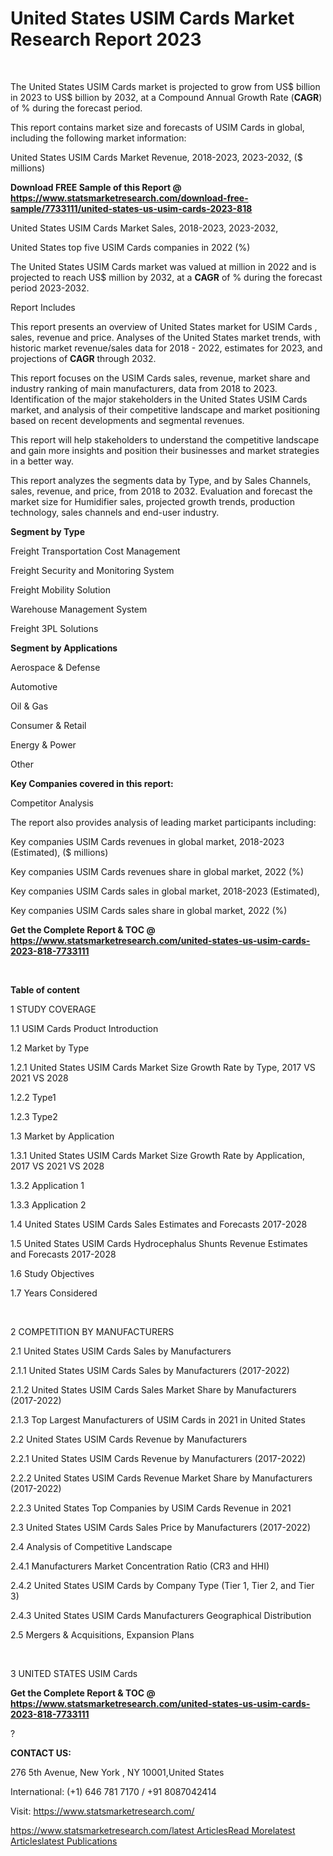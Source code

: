 <h1>United States USIM Cards Market Research Report 2023</h1><br/><p>The United States USIM Cards market is projected to grow from US$ billion in 2023 to US$ billion by 2032, at a Compound Annual Growth Rate (<strong>CAGR</strong>) of % during the forecast period.</p>
 
 
 
 <p>This report contains market size and forecasts of USIM Cards in global, including the following market information:</p>
 
 
 
 <p>United States USIM Cards Market Revenue, 2018-2023, 2023-2032, ($ millions)</p>
 
 
 
 <p><strong>Download FREE Sample of this Report @ <a href="https://www.statsmarketresearch.com/download-free-sample/7733111/united-states-us-usim-cards-2023-818">https://www.statsmarketresearch.com/download-free-sample/7733111/united-states-us-usim-cards-2023-818</a></strong></p>
 
 
 
 <p>United States USIM Cards Market Sales, 2018-2023, 2023-2032,</p>
 
 
 
 <p>United States top five USIM Cards companies in 2022 (%)</p>
 
 
 
 <p>The United States USIM Cards market was valued at million in 2022 and is projected to reach US$ million by 2032, at a <strong>CAGR</strong> of % during the forecast period 2023-2032.</p>
 
 
 
 <p>Report Includes</p>
 
 
 
 <p>This report presents an overview of United States market for USIM Cards , sales, revenue and price. Analyses of the United States market trends, with historic market revenue/sales data for 2018 - 2022, estimates for 2023, and projections of <strong>CAGR</strong> through 2032.</p>
 
 
 
 <p>This report focuses on the USIM Cards sales, revenue, market share and industry ranking of main manufacturers, data from 2018 to 2023. Identification of the major stakeholders in the United States USIM Cards market, and analysis of their competitive landscape and market positioning based on recent developments and segmental revenues.</p>
 
 
 
 <p>This report will help stakeholders to understand the competitive landscape and gain more insights and position their businesses and market strategies in a better way.</p>
 
 
 
 <p>This report analyzes the segments data by Type, and by Sales Channels, sales, revenue, and price, from 2018 to 2032. Evaluation and forecast the market size for Humidifier sales, projected growth trends, production technology, sales channels and end-user industry.</p>
 
 
 
 <p><strong>Segment by Type</strong></p>
 
 
 
 <p>Freight Transportation Cost Management</p>
 
 
 
 <p>Freight Security and Monitoring System</p>
 
 
 
 <p>Freight Mobility Solution</p>
 
 
 
 <p>Warehouse Management System</p>
 
 
 
 <p>Freight 3PL Solutions</p>
 
 
 
 <p><strong>Segment <strong><strong>by Applications</strong></strong></strong></p>
 
 
 
 <p>Aerospace & Defense</p>
 
 
 
 <p>Automotive</p>
 
 
 
 <p>Oil & Gas</p>
 
 
 
 <p>Consumer & Retail</p>
 
 
 
 <p>Energy & Power</p>
 
 
 
 <p>Other</p>
 
 
 
 <p><strong>Key Companies covered in this report:</strong></p>
 
 
 
 <p>Competitor Analysis</p>
 
 
 
 <p>The report also provides analysis of leading market participants including:</p>
 
 
 
 <p>Key companies USIM Cards revenues in global market, 2018-2023 (Estimated), ($ millions)</p>
 
 
 
 <p>Key companies USIM Cards revenues share in global market, 2022 (%)</p>
 
 
 
 <p>Key companies USIM Cards sales in global market, 2018-2023 (Estimated),</p>
 
 
 
 <p>Key companies USIM Cards sales share in global market, 2022 (%)</p>
 
 
 
 <div><b>Get the Complete Report & TOC @ <a href="https://www.statsmarketresearch.com/united-states-us-usim-cards-2023-818-7733111">https://www.statsmarketresearch.com/united-states-us-usim-cards-2023-818-7733111</a></b></div>
 
 
 
 <p><br />
 
 <b>Table of content</b></p>
 
 
 
 <p>1 STUDY COVERAGE<br />
 
 1.1 USIM Cards Product Introduction<br />
 
 1.2 Market by Type<br />
 
 1.2.1 United States USIM Cards Market Size Growth Rate by Type, 2017 VS 2021 VS 2028<br />
 
 1.2.2 Type1<br />
 
 1.2.3 Type2<br />
 
 1.3 Market by Application<br />
 
 1.3.1 United States USIM Cards Market Size Growth Rate by Application, 2017 VS 2021 VS 2028<br />
 
 1.3.2 Application 1<br />
 
 1.3.3 Application 2<br />
 
 1.4 United States USIM Cards Sales Estimates and Forecasts 2017-2028<br />
 
 1.5 United States USIM Cards Hydrocephalus Shunts Revenue Estimates and Forecasts 2017-2028<br />
 
 1.6 Study Objectives<br />
 
 1.7 Years Considered<br />
 
 <br />
 
 2 COMPETITION BY MANUFACTURERS<br />
 
 2.1 United States USIM Cards Sales by Manufacturers<br />
 
 2.1.1 United States USIM Cards Sales by Manufacturers (2017-2022)<br />
 
 2.1.2 United States USIM Cards Sales Market Share by Manufacturers (2017-2022)<br />
 
 2.1.3 Top Largest Manufacturers of USIM Cards in 2021 in United States<br />
 
 2.2 United States USIM Cards Revenue by Manufacturers<br />
 
 2.2.1 United States USIM Cards Revenue by Manufacturers (2017-2022)<br />
 
 2.2.2 United States USIM Cards Revenue Market Share by Manufacturers (2017-2022)<br />
 
 2.2.3 United States Top Companies by USIM Cards Revenue in 2021<br />
 
 2.3 United States USIM Cards Sales Price by Manufacturers (2017-2022)<br />
 
 2.4 Analysis of Competitive Landscape<br />
 
 2.4.1 Manufacturers Market Concentration Ratio (CR3 and HHI)<br />
 
 2.4.2 United States USIM Cards by Company Type (Tier 1, Tier 2, and Tier 3)<br />
 
 2.4.3 United States USIM Cards Manufacturers Geographical Distribution<br />
 
 2.5 Mergers & Acquisitions, Expansion Plans<br />
 
 <br />
 
 3 UNITED STATES USIM Cards</p>
 
 
 
 <div><b>Get the Complete Report & TOC @ <a href="https://www.statsmarketresearch.com/united-states-us-usim-cards-2023-818-7733111">https://www.statsmarketresearch.com/united-states-us-usim-cards-2023-818-7733111</a></b></div>
 
 
 
 <p>? </p>
 
 
 
 <p><b>CONTACT US:</b><br />
 
 276 5th Avenue, New York , NY 10001,United States<br />
 
 International: (+1) 646 781 7170 / +91 8087042414<br />
 
 Visit: <a href="https://www.statsmarketresearch.com/">https://www.statsmarketresearch.com/</a><br />
 
 <a href="https://gyeongbokgung.com">https://www.statsmarketresearch.com/</a><a href="https://hallyeomaritime.com">latest Articles</a><a href="https://jingwansa.com">Read More</a><a href="https://nguoiviet.jp/">latest Articles</a><a href="https://www.intelmarketresearch.com/">latest Publications</a></p>